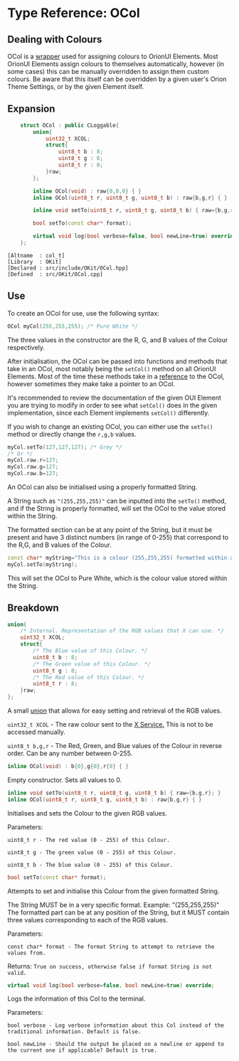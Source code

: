 # Type Reference: OCol
## Dealing with Colours
OCol is a [wrapper](https://en.wikipedia.org/wiki/Wrapper_function) used for assigning colours to OrionUI Elements.
Most OrionUI Elements assign colours to themselves automatically, however (in some cases) this can be manually overridden to assign them custom colours.
Be aware that this itself can be overridden by a given user's Orion Theme Settings, or by the given Element itself.

## Expansion
```cpp
	struct OCol : public CLoggable{
		union{
			uint32_t XCOL;
			struct{
				uint8_t b : 8;
				uint8_t g : 8;
				uint8_t r : 8;
			}raw;
		};

		inline OCol(void) : raw{0,0,0} { }
		inline OCol(uint8_t r, uint8_t g, uint8_t b) : raw{b,g,r} { }

		inline void setTo(uint8_t r, uint8_t g, uint8_t b) { raw={b,g,r}; }

		bool setTo(const char* format);

		virtual void log(bool verbose=false, bool newLine=true) override;
	};
```
```
[Altname  : col_t]
[Library  : OKit]
[Declared : src/include/OKit/OCol.hpp]
[Defined  : src/OKit/OCol.cpp]
```

## Use
To create an OCol for use, use the following syntax:
```cpp
OCol myCol(255,255,255); /* Pure White */
```
The three values in the constructor are the R, G, and B values of the Colour respectively.

After initialisation, the OCol can be passed into functions and methods that take in an OCol, most notably being the `setCol()` method on all OrionUI Elements.
Most of the time these methods take in a [reference](https://en.wikipedia.org/wiki/Reference_(C%2B%2B)) to the OCol, however sometimes they make take a pointer to an OCol.

It's recommended to review the documentation of the given OUI Element you are trying to modify in order to see what `setCol()` does in the given implementation,
since each Element implements `setCol()` differently.

If you wish to change an existing OCol, you can either use the `setTo()` method or directly change the `r,g,b` values.
```cpp
myCol.setTo(127,127,127); /* Grey */
/* Or */
myCol.raw.r=127;
myCol.raw.g=127;
myCol.raw.b=127;
```
An OCol can also be initialised using a properly formatted String.

A String such as `"(255,255,255)"` can be inputted into the `setTo()` method, and if the String is properly formatted, will set the OCol to
the value stored within the String.

The formatted section can be at any point of the String, but it must be present and have 3 distinct numbers (in range of 0-255) that correspond to the R,G, and B values of the Colour.
```cpp
const char* myString="This is a colour (255,255,255) formatted within a String!";
myCol.setTo(myString);
```
This will set the OCol to Pure White, which is the colour value stored within the String.

## Breakdown
```cpp
union{
	/* Internal. Representation of the RGB values that X can use. */
	uint32_t XCOL;
	struct{
		/* The Blue value of this Colour. */
		uint8_t b : 8;
		/* The Green value of this Colour. */
		uint8_t g : 8;
		/* The Red value of this Colour. */
		uint8_t r : 8;
	}raw;
};
```
A small [union](https://www.tutorialspoint.com/cprogramming/c_unions.htm) that allows for easy setting and retrieval of the RGB values.

`uint32_t XCOL` - The raw colour sent to the [X Service.](https://en.wikipedia.org/wiki/X_Window_System) This is not to be accessed manually.

`uint8_t b,g,r` - The Red, Green, and Blue values of the Colour in reverse order. Can be any number between 0-255.
```cpp
inline OCol(void) : b{0},g{0},r{0} { }
```
Empty constructor. Sets all values to 0.
```cpp
inline void setTo(uint8_t r, uint8_t g, uint8_t b) { raw={b,g,r}; }
inline OCol(uint8_t r, uint8_t g, uint8_t b) : raw{b,g,r} { }
```
Initialises and sets the Colour to the given RGB values. 

Parameters:

`uint8_t r - The red value (0 - 255) of this Colour.`

`uint8_t g - The green value (0 - 255) of this Colour.`

`uint8_t b - The blue value (0 - 255) of this Colour.`
```cpp
bool setTo(const char* format);
```
Attempts to set and initialise this Colour from the given formatted String. 

The String MUST be in a very specific format. Example: "(255,255,255)"
The formatted part can be at any position of the String, but it MUST contain three values corresponding to each of the RGB values.

Parameters:

`const char* format - The format String to attempt to retrieve the values from.`

Returns: `True on success, otherwise false if format String is not valid.`

```cpp
virtual void log(bool verbose=false, bool newLine=true) override;
```
Logs the information of this Col to the terminal.

Parameters:

`bool verbose - Log verbose information about this Col instead of the traditional information. Default is false.`

`bool newLine - Should the output be placed on a newline or append to the current one if applicable? Default is true.`
